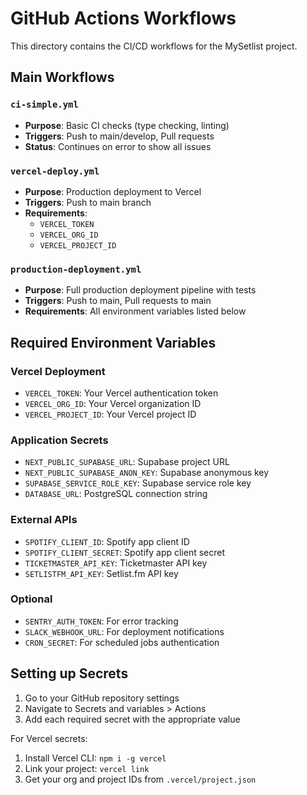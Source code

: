 # GitHub Actions Workflows

This directory contains the CI/CD workflows for the MySetlist project.

## Main Workflows

### `ci-simple.yml`
- **Purpose**: Basic CI checks (type checking, linting)
- **Triggers**: Push to main/develop, Pull requests
- **Status**: Continues on error to show all issues

### `vercel-deploy.yml`
- **Purpose**: Production deployment to Vercel
- **Triggers**: Push to main branch
- **Requirements**: 
  - `VERCEL_TOKEN`
  - `VERCEL_ORG_ID`
  - `VERCEL_PROJECT_ID`

### `production-deployment.yml`
- **Purpose**: Full production deployment pipeline with tests
- **Triggers**: Push to main, Pull requests to main
- **Requirements**: All environment variables listed below

## Required Environment Variables

### Vercel Deployment
- `VERCEL_TOKEN`: Your Vercel authentication token
- `VERCEL_ORG_ID`: Your Vercel organization ID
- `VERCEL_PROJECT_ID`: Your Vercel project ID

### Application Secrets
- `NEXT_PUBLIC_SUPABASE_URL`: Supabase project URL
- `NEXT_PUBLIC_SUPABASE_ANON_KEY`: Supabase anonymous key
- `SUPABASE_SERVICE_ROLE_KEY`: Supabase service role key
- `DATABASE_URL`: PostgreSQL connection string

### External APIs
- `SPOTIFY_CLIENT_ID`: Spotify app client ID
- `SPOTIFY_CLIENT_SECRET`: Spotify app client secret
- `TICKETMASTER_API_KEY`: Ticketmaster API key
- `SETLISTFM_API_KEY`: Setlist.fm API key

### Optional
- `SENTRY_AUTH_TOKEN`: For error tracking
- `SLACK_WEBHOOK_URL`: For deployment notifications
- `CRON_SECRET`: For scheduled jobs authentication

## Setting up Secrets

1. Go to your GitHub repository settings
2. Navigate to Secrets and variables > Actions
3. Add each required secret with the appropriate value

For Vercel secrets:
1. Install Vercel CLI: `npm i -g vercel`
2. Link your project: `vercel link`
3. Get your org and project IDs from `.vercel/project.json`